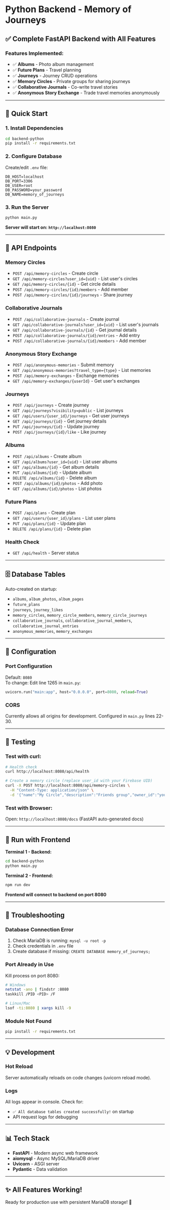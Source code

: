 # Python Backend - Memory of Journeys

## ✅ Complete FastAPI Backend with All Features

### Features Implemented:
- ✅ **Albums** - Photo album management
- ✅ **Future Plans** - Travel planning
- ✅ **Journeys** - Journey CRUD operations
- ✅ **Memory Circles** - Private groups for sharing journeys
- ✅ **Collaborative Journals** - Co-write travel stories
- ✅ **Anonymous Story Exchange** - Trade travel memories anonymously

---

## 🚀 Quick Start

### 1. Install Dependencies

```bash
cd backend-python
pip install -r requirements.txt
```

### 2. Configure Database

Create/edit `.env` file:
```env
DB_HOST=localhost
DB_PORT=3306
DB_USER=root
DB_PASSWORD=your_password
DB_NAME=memory_of_journeys
```

### 3. Run the Server

```bash
python main.py
```

**Server will start on: `http://localhost:8080`**

---

## 📡 API Endpoints

### Memory Circles
- `POST /api/memory-circles` - Create circle
- `GET /api/memory-circles?user_id={uid}` - List user's circles
- `GET /api/memory-circles/{id}` - Get circle details
- `POST /api/memory-circles/{id}/members` - Add member
- `POST /api/memory-circles/{id}/journeys` - Share journey

### Collaborative Journals
- `POST /api/collaborative-journals` - Create journal
- `GET /api/collaborative-journals?user_id={uid}` - List user's journals
- `GET /api/collaborative-journals/{id}` - Get journal details
- `POST /api/collaborative-journals/{id}/entries` - Add entry
- `POST /api/collaborative-journals/{id}/members` - Add member

### Anonymous Story Exchange
- `POST /api/anonymous-memories` - Submit memory
- `GET /api/anonymous-memories?travel_type={type}` - List memories
- `POST /api/memory-exchanges` - Exchange memories
- `GET /api/memory-exchanges/{userId}` - Get user's exchanges

### Journeys
- `POST /api/journeys` - Create journey
- `GET /api/journeys?visibility=public` - List journeys
- `GET /api/users/{user_id}/journeys` - Get user journeys
- `GET /api/journeys/{id}` - Get journey details
- `PUT /api/journeys/{id}` - Update journey
- `POST /api/journeys/{id}/like` - Like journey

### Albums
- `POST /api/albums` - Create album
- `GET /api/albums?user_id={uid}` - List user albums
- `GET /api/albums/{id}` - Get album details
- `PUT /api/albums/{id}` - Update album
- `DELETE /api/albums/{id}` - Delete album
- `POST /api/albums/{id}/photos` - Add photo
- `GET /api/albums/{id}/photos` - List photos

### Future Plans
- `POST /api/plans` - Create plan
- `GET /api/users/{user_id}/plans` - List user plans
- `PUT /api/plans/{id}` - Update plan
- `DELETE /api/plans/{id}` - Delete plan

### Health Check
- `GET /api/health` - Server status

---

## 🗄️ Database Tables

Auto-created on startup:
- `albums`, `album_photos`, `album_pages`
- `future_plans`
- `journeys`, `journey_likes`
- `memory_circles`, `memory_circle_members`, `memory_circle_journeys`
- `collaborative_journals`, `collaborative_journal_members`, `collaborative_journal_entries`
- `anonymous_memories`, `memory_exchanges`

---

## 🔧 Configuration

### Port Configuration
Default: `8080`  
To change: Edit line 1265 in `main.py`:
```python
uvicorn.run("main:app", host="0.0.0.0", port=8080, reload=True)
```

### CORS
Currently allows all origins for development. Configured in `main.py` lines 22-30.

---

## 📝 Testing

### Test with curl:
```bash
# Health check
curl http://localhost:8080/api/health

# Create a memory circle (replace user_id with your Firebase UID)
curl -X POST http://localhost:8080/api/memory-circles \
  -H "Content-Type: application/json" \
  -d '{"name":"My Circle","description":"Friends group","owner_id":"your_user_id"}'
```

### Test with Browser:
Open: `http://localhost:8080/docs` (FastAPI auto-generated docs)

---

## 🎯 Run with Frontend

**Terminal 1 - Backend:**
```bash
cd backend-python
python main.py
```

**Terminal 2 - Frontend:**
```bash
npm run dev
```

**Frontend will connect to backend on port 8080**

---

## 🐛 Troubleshooting

### Database Connection Error
1. Check MariaDB is running: `mysql -u root -p`
2. Check credentials in `.env` file
3. Create database if missing: `CREATE DATABASE memory_of_journeys;`

### Port Already in Use
Kill process on port 8080:
```bash
# Windows
netstat -ano | findstr :8080
taskkill /PID <PID> /F

# Linux/Mac
lsof -ti:8080 | xargs kill -9
```

### Module Not Found
```bash
pip install -r requirements.txt
```

---

## 💡 Development

### Hot Reload
Server automatically reloads on code changes (uvicorn reload mode).

### Logs
All logs appear in console. Check for:
- `✅ All database tables created successfully!` on startup
- API request logs for debugging

---

## 📊 Tech Stack
- **FastAPI** - Modern async web framework
- **aiomysql** - Async MySQL/MariaDB driver
- **Uvicorn** - ASGI server
- **Pydantic** - Data validation

---

## ✨ All Features Working!
Ready for production use with persistent MariaDB storage! 🚀
